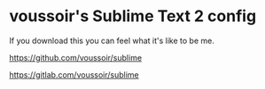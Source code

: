 voussoir's Sublime Text 2 config
================================

If you download this you can feel what it's like to be me.

https://github.com/voussoir/sublime

https://gitlab.com/voussoir/sublime
